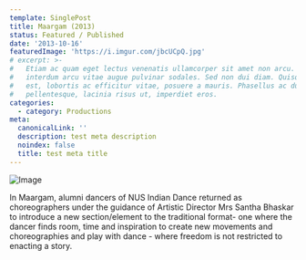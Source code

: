 ```yaml
---
template: SinglePost
title: Maargam (2013)
status: Featured / Published
date: '2013-10-16'
featuredImage: 'https://i.imgur.com/jbcUCpQ.jpg'
# excerpt: >-
#   Etiam ac quam eget lectus venenatis ullamcorper sit amet non arcu. Nullam
#   interdum arcu vitae augue pulvinar sodales. Sed non dui diam. Quisque lectus
#   est, lobortis ac efficitur vitae, posuere a mauris. Phasellus ac dui
#   pellentesque, lacinia risus ut, imperdiet eros.
categories:
  - category: Productions
meta:
  canonicalLink: ''
  description: test meta description
  noindex: false
  title: test meta title
---
```


![Image](https://i.imgur.com/jbcUCpQ.jpg)

In Maargam, alumni dancers of NUS Indian Dance returned as choreographers under the guidance of Artistic Director Mrs Santha Bhaskar to introduce a new section/element to the traditional format- one where the dancer finds room, time and inspiration to create new movements and choreographies and play with dance - where freedom is not restricted to enacting a story. 

